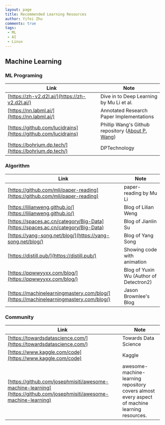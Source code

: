 ```yaml
---
layout: page
title: Recommended Learning Resources
author: Yifei Zhu
comments: true
tags:
 - ML
 - AI
 - Linux
---
```

## Machine Learning

### ML Programing

|Link|Note
|---|---|
|[https://zh-v2.d2l.ai/](https://zh-v2.d2l.ai/) | Dive in to Deep Learning by Mu Li et al.
|[https://nn.labml.ai/](https://nn.labml.ai/) | Annotated Research Paper Implementations
|[https://github.com/lucidrains](https://github.com/lucidrains) | Phillip Wang's Github repository ([About P. Wang](https://phillipkwang.com/))
|[https://bohrium.dp.tech/](https://bohrium.dp.tech/) | DPTechnology 

### Algorithm

|Link|Note
|---|---|
| [https://github.com/mli/paper-reading](https://github.com/mli/paper-reading) |paper-reading by Mu Li 
| [https://lilianweng.github.io/](https://lilianweng.github.io/) | Blog of Lilian Weng
| [https://spaces.ac.cn/category/Big-Data](https://spaces.ac.cn/category/Big-Data) | Blog of Jianlin Su
| [https://yang-song.net/blog/](https://yang-song.net/blog/) | Blog of Yang Song
| [https://distill.pub/](https://distill.pub/) | Showing code with animation
| [https://ppwwyyxx.com/blog/](https://ppwwyyxx.com/blog/) | Blog of Yuxin Wu (Author of Detectron2)
| [https://machinelearningmastery.com/blog/](https://machinelearningmastery.com/blog/) |  Jason Brownlee's Blog


### Community

|Link|Note
|---|---|
|[https://towardsdatascience.com/](https://towardsdatascience.com/)| Towards Data Science
|[https://www.kaggle.com/code](https://www.kaggle.com/code) | Kaggle
|[https://github.com/josephmisiti/awesome-machine-learning](https://github.com/josephmisiti/awesome-machine-learning) | awesome-machine-learning repository covers almost every aspect of machine learning resources.
